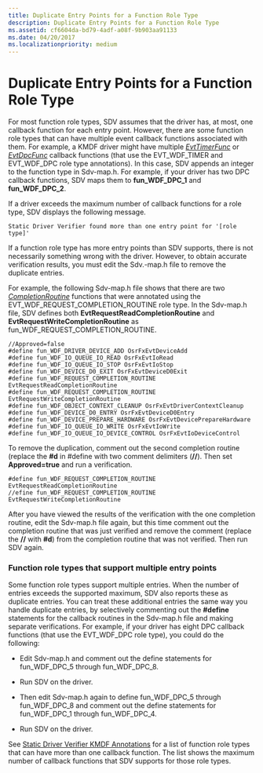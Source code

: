 ```yaml
---
title: Duplicate Entry Points for a Function Role Type
description: Duplicate Entry Points for a Function Role Type
ms.assetid: cf6604da-bd79-4adf-a08f-9b903aa91133
ms.date: 04/20/2017
ms.localizationpriority: medium
---
```


# Duplicate Entry Points for a Function Role Type


For most function role types, SDV assumes that the driver has, at most, one callback function for each entry point. However, there are some function role types that can have multiple event callback functions associated with them. For example, a KMDF driver might have multiple [*EvtTimerFunc*](https://docs.microsoft.com/windows-hardware/drivers/ddi/wdftimer/nc-wdftimer-evt_wdf_timer) or [*EvtDpcFunc*](https://docs.microsoft.com/windows-hardware/drivers/ddi/wdfdpc/nc-wdfdpc-evt_wdf_dpc) callback functions (that use the EVT\_WDF\_TIMER and EVT\_WDF\_DPC role type annotations). In this case, SDV appends an integer to the function type in Sdv-map.h. For example, if your driver has two DPC callback functions, SDV maps them to **fun\_WDF\_DPC\_1** and **fun\_WDF\_DPC\_2**.

If a driver exceeds the maximum number of callback functions for a role type, SDV displays the following message.

```
Static Driver Verifier found more than one entry point for '[role type]'
```

If a function role type has more entry points than SDV supports, there is not necessarily something wrong with the driver. However, to obtain accurate verification results, you must edit the Sdv.-map.h file to remove the duplicate entries.

For example, the following Sdv-map.h file shows that there are two [*CompletionRoutine*](https://docs.microsoft.com/windows-hardware/drivers/ddi/wdfrequest/nc-wdfrequest-evt_wdf_request_completion_routine) functions that were annotated using the EVT\_WDF\_REQUEST\_COMPLETION\_ROUTINE role type. In the Sdv-map.h file, SDV defines both **EvtRequestReadCompletionRoutine** and **EvtRequestWriteCompletionRoutine** as fun\_WDF\_REQUEST\_COMPLETION\_ROUTINE.

```
//Approved=false
#define fun_WDF_DRIVER_DEVICE_ADD OsrFxEvtDeviceAdd
#define fun_WDF_IO_QUEUE_IO_READ OsrFxEvtIoRead
#define fun_WDF_IO_QUEUE_IO_STOP OsrFxEvtIoStop
#define fun_WDF_DEVICE_D0_EXIT OsrFxEvtDeviceD0Exit
#define fun_WDF_REQUEST_COMPLETION_ROUTINE EvtRequestReadCompletionRoutine
#define fun_WDF_REQUEST_COMPLETION_ROUTINE EvtRequestWriteCompletionRoutine
#define fun_WDF_OBJECT_CONTEXT_CLEANUP OsrFxEvtDriverContextCleanup
#define fun_WDF_DEVICE_D0_ENTRY OsrFxEvtDeviceD0Entry
#define fun_WDF_DEVICE_PREPARE_HARDWARE OsrFxEvtDevicePrepareHardware
#define fun_WDF_IO_QUEUE_IO_WRITE OsrFxEvtIoWrite
#define fun_WDF_IO_QUEUE_IO_DEVICE_CONTROL OsrFxEvtIoDeviceControl
```

To remove the duplication, comment out the second completion routine (replace the **\#d** in \#define with two comment delimiters (**//**). Then set **Approved=true** and run a verification.

```
#define fun_WDF_REQUEST_COMPLETION_ROUTINE EvtRequestReadCompletionRoutine
//efine fun_WDF_REQUEST_COMPLETION_ROUTINE EvtRequestWriteCompletionRoutine
```

After you have viewed the results of the verification with the one completion routine, edit the Sdv-map.h file again, but this time comment out the completion routine that was just verified and remove the comment (replace the **//** with **\#d**) from the completion routine that was not verified. Then run SDV again.

### <span id="function_role_types_that_support_multiple_entry_points"></span><span id="FUNCTION_ROLE_TYPES_THAT_SUPPORT_MULTIPLE_ENTRY_POINTS"></span>Function role types that support multiple entry points

Some function role types support multiple entries. When the number of entries exceeds the supported maximum, SDV also reports these as duplicate entries. You can treat these additional entries the same way you handle duplicate entries, by selectively commenting out the **\#define** statements for the callback routines in the Sdv-map.h file and making separate verifications. For example, if your driver has eight DPC callback functions (that use the EVT\_WDF\_DPC role type), you could do the following:

-   Edit Sdv-map.h and comment out the define statements for fun\_WDF\_DPC\_5 through fun\_WDF\_DPC\_8.

-   Run SDV on the driver.

-   Then edit Sdv-map.h again to define fun\_WDF\_DPC\_5 through fun\_WDF\_DPC\_8 and comment out the define statements for fun\_WDF\_DPC\_1 through fun\_WDF\_DPC\_4.

-   Run SDV on the driver.

See [Static Driver Verifier KMDF Annotations](static-driver-verifier-kmdf-function-declarations.md) for a list of function role types that can have more than one callback function. The list shows the maximum number of callback functions that SDV supports for those role types.

 

 





